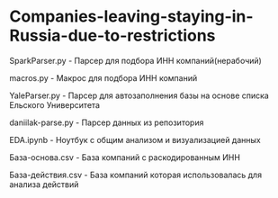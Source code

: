 # Companies-leaving-staying-in-Russia-due-to-restrictions
SparkParser.py - Парсер для подбора ИНН компаний(нерабочий) 

macros.py - Макрос для подбора ИНН компаний 

YaleParser.py - Парсер для автозаполнения базы на основе списка Ельского Университета 

daniilak-parse.py - Парсер данных из репозитория

EDA.ipynb - Ноутбук с общим анализом и визуализацией данных

База-основа.csv - База компаний с раскодированным ИНН 

База-действия.csv - База компаний которая использовалась для анализа действий 
